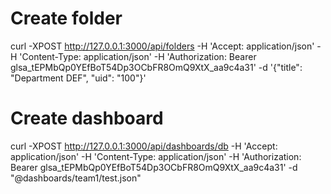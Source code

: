 # Create folder
curl -XPOST http://127.0.0.1:3000/api/folders -H 'Accept: application/json' -H 'Content-Type: application/json' -H 'Authorization: Bearer glsa_tEPMbQp0YEfBoT54Dp3OCbFR8OmQ9XtX_aa9c4a31' -d '{"title": "Department DEF", "uid": "100"}'

# Create dashboard
curl -XPOST http://127.0.0.1:3000/api/dashboards/db -H 'Accept: application/json' -H 'Content-Type: application/json' -H 'Authorization: Bearer glsa_tEPMbQp0YEfBoT54Dp3OCbFR8OmQ9XtX_aa9c4a31' -d "@dashboards/team1/test.json"